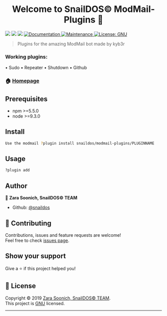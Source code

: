 <h1 align="center">Welcome to SnailDOS© ModMail-Plugins 👋</h1>
<p>
  <img src="https://img.shields.io/badge/version-0.4.1-blue.svg?cacheSeconds=2592000" />
  <img src="https://img.shields.io/badge/npm-%3E%3D5.5.0-blue.svg" />
  <img src="https://img.shields.io/badge/node-%3E%3D9.3.0-blue.svg" />
  <a href="https://github.com/snaildos/modmail-plugins">
    <img alt="Documentation" src="https://img.shields.io/badge/documentation-yes-brightgreen.svg" target="_blank" />
  </a>
  <a href="https://github.com/kefranabg/readme-md-generator/graphs/commit-activity">
    <img alt="Maintenance" src="https://img.shields.io/badge/Maintained%3F-yes-green.svg" target="_blank" />
  </a>
  <a href="https://github.com/kefranabg/readme-md-generator/blob/master/LICENSE">
    <img alt="License: GNU" src="https://img.shields.io/badge/License-GNU-yellow.svg" target="_blank" />
  </a>
</p>

> Plugins for the amazing ModMail bot made by kyb3r


### Working plugins:

• Sudo
• Repeater
• Shutdown
• Github

### 🏠 [Homepage](https://github.com/snaildos/modmail-plugins#readme)

## Prerequisites

- npm &gt;=5.5.0
- node &gt;=9.3.0

## Install

```sh
Use the modmail ?plugin install snaildos/modmail-plugins/PLUGINNAME
```

## Usage

```sh
?plugin add
```



## Author

👤 **Zara Soonich, SnailDOS© TEAM**

* Github: [@snaildos](https://github.com/snaildos)

## 🤝 Contributing

Contributions, issues and feature requests are welcome!<br />Feel free to check [issues page](https://github.com/snaildos/modmail-plugins/issues).

## Show your support

Give a ⭐️ if this project helped you!

## 📝 License

Copyright © 2019 [Zara Soonich, SnailDOS© TEAM](https://github.com/snaildos).<br />
This project is [GNU](https://github.com/kefranabg/readme-md-generator/blob/master/LICENSE) licensed.

***

